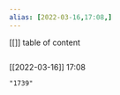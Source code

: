 ```yaml
---
alias: [2022-03-16,17:08,]
---
```

[[]]
table of content
```toc
```

[[2022-03-16]] 17:08

```query
"1739"
```